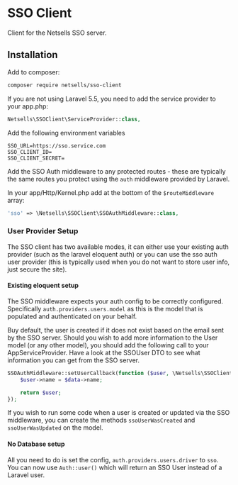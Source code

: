 # SSO Client
Client for the Netsells SSO server.

## Installation
Add to composer:
```bash
composer require netsells/sso-client
```

If you are not using Laravel 5.5, you need to add the service provider to your app.php:
```php
Netsells\SSOClient\ServiceProvider::class,
```

Add the following environment variables
```
SSO_URL=https://sso.service.com
SSO_CLIENT_ID=
SSO_CLIENT_SECRET=
```

Add the SSO Auth middleware to any protected routes - these are typically the same routes you protect using the `auth` middleware provided by Laravel.

In your app/Http/Kernel.php add at the bottom of the `$routeMiddleware` array:
```php
'sso' => \Netsells\SSOClient\SSOAuthMiddleware::class,
```

### User Provider Setup

The SSO client has two available modes, it can either use your existing auth provider (such as the laravel eloquent auth) or you can use the sso auth user provider (this is typically used when you do not want to store user info, just secure the site).

#### Existing eloquent setup
The SSO middleware expects your auth config to be correctly configured. Specifically `auth.providers.users.model` as this is the model that is populated and authenticated on your behalf.

Buy default, the user is created if it does not exist based on the email sent by the SSO server. Should you wish to add more information to the User model (or any other model), you should add the following call to your AppServiceProvider. Have a look at the SSOUser DTO to see what information you can get from the SSO server.
```php
SSOAuthMiddleware::setUserCallback(function ($user, \Netsells\SSOClient\SSOUser $data) {
    $user->name = $data->name;

    return $user;
});
```

If you wish to run some code when a user is created or updated via the SSO middleware, you can create the methods `ssoUserWasCreated` and `ssoUserWasUpdated` on the model.

#### No Database setup
All you need to do is set the config, `auth.providers.users.driver` to `sso`. You can now use `Auth::user()` which will return an SSO User instead of a Laravel user.
